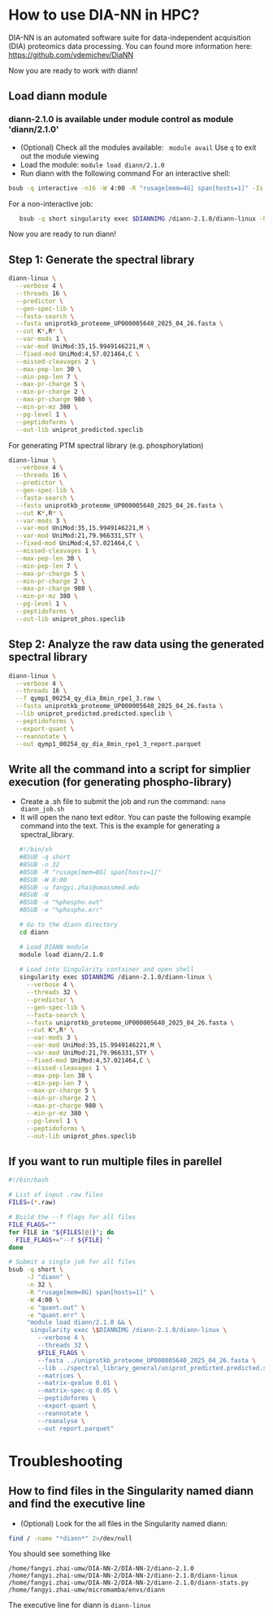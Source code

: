 # How to use DIA-NN in HPC?
DIA-NN is an automated software suite for data-independent acquisition (DIA) proteomics data processing.
You can found more information here: https://github.com/vdemichev/DiaNN

Now you are ready to work with diann!

## Load diann module
### diann-2.1.0 is available under module control as module 'diann/2.1.0'
- (Optional) Check all the modules available: ``` module avail```
Use ```q``` to exit out the module viewing
- Load the module: ```module load diann/2.1.0```
- Run diann with the following command
For an interactive shell:
```bash
bsub -q interactive -n16 -W 4:00 -R "rusage[mem=4G] span[hosts=1]" -Is singularity shell $DIANNIMG /bin/bash
```
For a non-interactive job:
``` bash
   bsub -q short singularity exec $DIANNIMG /diann-2.1.0/diann-linux -h
```

Now you are ready to run diann!

## Step 1: Generate the spectral library
```bash
diann-linux \
  --verbose 4 \
  --threads 16 \
  --predictor \
  --gen-spec-lib \
  --fasta-search \
  --fasta uniprotkb_proteome_UP000005640_2025_04_26.fasta \
  --cut K*,R* \
  --var-mods 1 \
  --var-mod UniMod:35,15.9949146221,M \
  --fixed-mod UniMod:4,57.021464,C \
  --missed-cleavages 2 \
  --max-pep-len 30 \
  --min-pep-len 7 \
  --max-pr-charge 5 \
  --min-pr-charge 2 \
  --max-pr-charge 980 \
  --min-pr-mz 380 \
  --pg-level 1 \
  --peptidoforms \
  --out-lib uniprot_predicted.speclib
```

For generating PTM spectral library (e.g. phosphorylation)
```bash
diann-linux \
  --verbose 4 \
  --threads 16 \
  --predictor \
  --gen-spec-lib \
  --fasta-search \
  --fasta uniprotkb_proteome_UP000005640_2025_04_26.fasta \
  --cut K*,R* \
  --var-mods 3 \
  --var-mod UniMod:35,15.9949146221,M \
  --var-mod UniMod:21,79.966331,STY \
  --fixed-mod UniMod:4,57.021464,C \
  --missed-cleavages 1 \
  --max-pep-len 30 \
  --min-pep-len 7 \
  --max-pr-charge 5 \
  --min-pr-charge 2 \
  --max-pr-charge 980 \
  --min-pr-mz 380 \
  --pg-level 1 \
  --peptidoforms \
  --out-lib uniprot_phos.speclib
```

## Step 2: Analyze the raw data using the generated spectral library
```bash
diann-linux \
  --verbose 4 \
  --threads 16 \
  --f qymp1_00254_qy_dia_8min_rpe1_3.raw \
  --fasta uniprotkb_proteome_UP000005640_2025_04_26.fasta \
  --lib uniprot_predicted.predicted.speclib \
  --peptidoforms \
  --export-quant \
  --reannotate \
  --out qymp1_00254_qy_dia_8min_rpe1_3_report.parquet
```
## Write all the command into a script for simplier execution (for generating phospho-library)
- Create a .sh file to submit the job and run the command: ```nano diann_job.sh```
- It will open the nano text editor. You can paste the following example command into the text. This is the example for generating a spectral_library.
``` bash
   #!/bin/sh
   #BSUB -q short
   #BSUB -n 32
   #BSUB -R "rusage[mem=8G] span[hosts=1]"
   #BSUB -W 8:00
   #BSUB -u fangyi.zhai@umassmed.edu
   #BSUB -N
   #BSUB -o "%phospho.out"
   #BSUB -e "%phospho.err"

   # Go to the diann directory
   cd diann

   # Load DIANN module
   module load diann/2.1.0
   
   # Load into Singularity container and open shell
   singularity exec $DIANNIMG /diann-2.1.0/diann-linux \
     --verbose 4 \
     --threads 32 \
     --predictor \
     --gen-spec-lib \
     --fasta-search \
     --fasta uniprotkb_proteome_UP000005640_2025_04_26.fasta \
     --cut K*,R* \
     --var-mods 3 \
     --var-mod UniMod:35,15.9949146221,M \
     --var-mod UniMod:21,79.966331,STY \
     --fixed-mod UniMod:4,57.021464,C \
     --missed-cleavages 1 \
     --max-pep-len 30 \
     --min-pep-len 7 \
     --max-pr-charge 5 \
     --min-pr-charge 2 \
     --max-pr-charge 980 \
     --min-pr-mz 380 \
     --pg-level 1 \
     --peptidoforms \
     --out-lib uniprot_phos.speclib
```
## If you want to run multiple files in parellel
```bash
#!/bin/bash

# List of input .raw files
FILES=(*.raw)

# Build the --f flags for all files
FILE_FLAGS=""
for FILE in "${FILES[@]}"; do
  FILE_FLAGS+="--f ${FILE} "
done

# Submit a single job for all files
bsub -q short \
     -J "diann" \
     -n 32 \
     -R "rusage[mem=8G] span[hosts=1]" \
     -W 4:00 \
     -o "quant.out" \
     -e "quant.err" \
     "module load diann/2.1.0 && \
      singularity exec \$DIANNIMG /diann-2.1.0/diann-linux \
        --verbose 4 \
        --threads 32 \
        $FILE_FLAGS \
        --fasta ../uniprotkb_proteome_UP000005640_2025_04_26.fasta \
        --lib ../spectral_library_general/uniprot_predicted.predicted.speclib \
        --matrices \
        --matrix-qvalue 0.01 \
        --matrix-spec-q 0.05 \
        --peptidoforms \
        --export-quant \
        --reannotate \
        --reanalyse \
        --out report.parquet"

```
# Troubleshooting
## How to find files in the Singularity named diann and find the executive line
- (Optional) Look for the all files in the Singularity named diann:
```bash
find / -name "*diann*" 2>/dev/null
```
You should see something like
```
/home/fangyi.zhai-umw/DIA-NN-2/DIA-NN-2/diann-2.1.0
/home/fangyi.zhai-umw/DIA-NN-2/DIA-NN-2/diann-2.1.0/diann-linux
/home/fangyi.zhai-umw/DIA-NN-2/DIA-NN-2/diann-2.1.0/diann-stats.py
/home/fangyi.zhai-umw/micromamba/envs/diann
```
The executive line for diann is ```diann-linux```
